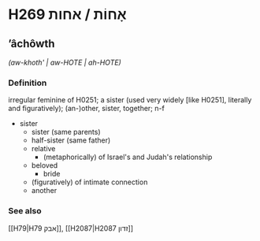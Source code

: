 # H269 אָחוֹת / אחות

## ʼâchôwth

_(aw-khoth' | aw-HOTE | ah-HOTE)_

### Definition

irregular feminine of H0251; a sister (used very widely [like H0251], literally and figuratively); (an-)other, sister, together; n-f

- sister
  - sister (same parents)
  - half-sister (same father)
  - relative
    - (metaphorically) of Israel's and Judah's relationship
  - beloved
    - bride
  - (figuratively) of intimate connection
  - another

### See also

[[H79|H79 אבק]], [[H2087|H2087 זדון]]
